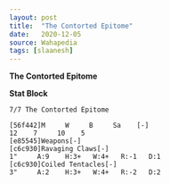 ```yaml
---
layout: post
title:  "The Contorted Epitome"
date:   2020-12-05
source: Wahapedia
tags: [slaanesh]
---
```


**The Contorted Epitome**

**Stat Block**
```
7/7 The Contorted Epitome
```

```
[56f442]M     W     B     Sa    [-]
12    7     10    5     
[e85545]Weapons[-]
[c6c930]Ravaging Claws[-]
1"     A:9    H:3+   W:4+   R:-1   D:1   
[c6c930]Coiled Tentacles[-]
3"     A:2    H:3+   W:4+   R:-2   D:2   
```



